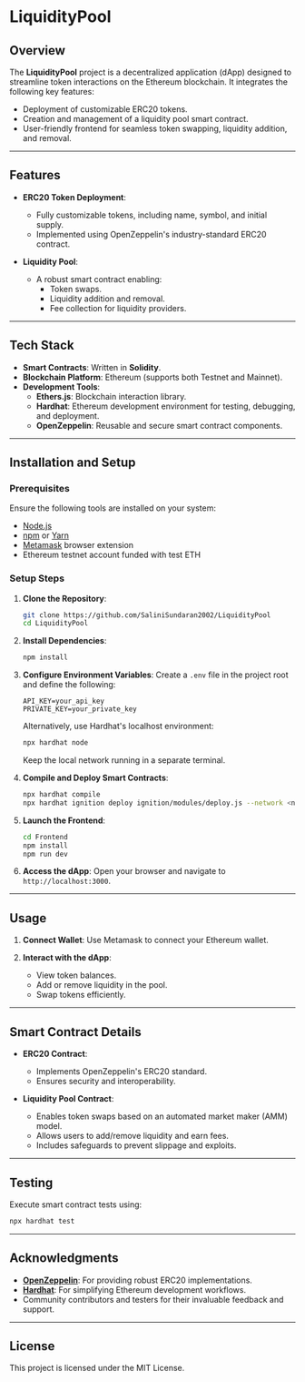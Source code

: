 # **LiquidityPool**

## **Overview**
The **LiquidityPool** project is a decentralized application (dApp) designed to streamline token interactions on the Ethereum blockchain. It integrates the following key features:
- Deployment of customizable ERC20 tokens.
- Creation and management of a liquidity pool smart contract.
- User-friendly frontend for seamless token swapping, liquidity addition, and removal.

---

## **Features**
- **ERC20 Token Deployment**: 
  - Fully customizable tokens, including name, symbol, and initial supply.
  - Implemented using OpenZeppelin's industry-standard ERC20 contract.

- **Liquidity Pool**: 
  - A robust smart contract enabling:
    - Token swaps.
    - Liquidity addition and removal.
    - Fee collection for liquidity providers.

---

## **Tech Stack**
- **Smart Contracts**: Written in **Solidity**.
- **Blockchain Platform**: Ethereum (supports both Testnet and Mainnet).
- **Development Tools**:
  - **Ethers.js**: Blockchain interaction library.
  - **Hardhat**: Ethereum development environment for testing, debugging, and deployment.
  - **OpenZeppelin**: Reusable and secure smart contract components.

---

## **Installation and Setup**

### **Prerequisites**
Ensure the following tools are installed on your system:
- [Node.js](https://nodejs.org/)
- [npm](https://www.npmjs.com/) or [Yarn](https://yarnpkg.com/)
- [Metamask](https://metamask.io/) browser extension
- Ethereum testnet account funded with test ETH

### **Setup Steps**

1. **Clone the Repository**:
   ```bash
   git clone https://github.com/SaliniSundaran2002/LiquidityPool
   cd LiquidityPool
   ```

2. **Install Dependencies**:
   ```bash
   npm install
   ```

3. **Configure Environment Variables**:
   Create a `.env` file in the project root and define the following:
   ```env
   API_KEY=your_api_key
   PRIVATE_KEY=your_private_key
   ```
   Alternatively, use Hardhat's localhost environment:
   ```bash
   npx hardhat node
   ```
   Keep the local network running in a separate terminal.

4. **Compile and Deploy Smart Contracts**:
   ```bash
   npx hardhat compile
   npx hardhat ignition deploy ignition/modules/deploy.js --network <network-name>
   ```

5. **Launch the Frontend**:
   ```bash
   cd Frontend
   npm install
   npm run dev
   ```

6. **Access the dApp**:
   Open your browser and navigate to `http://localhost:3000`.

---

## **Usage**
1. **Connect Wallet**:
   Use Metamask to connect your Ethereum wallet.

2. **Interact with the dApp**:
   - View token balances.
   - Add or remove liquidity in the pool.
   - Swap tokens efficiently.

---

## **Smart Contract Details**
- **ERC20 Contract**:
  - Implements OpenZeppelin's ERC20 standard.
  - Ensures security and interoperability.

- **Liquidity Pool Contract**:
  - Enables token swaps based on an automated market maker (AMM) model.
  - Allows users to add/remove liquidity and earn fees.
  - Includes safeguards to prevent slippage and exploits.

---

## **Testing**
Execute smart contract tests using:
```bash
npx hardhat test
```

---


## **Acknowledgments**
- **[OpenZeppelin](https://openzeppelin.com/)**: For providing robust ERC20 implementations.
- **[Hardhat](https://hardhat.org/)**: For simplifying Ethereum development workflows.
- Community contributors and testers for their invaluable feedback and support.

---

## **License**
This project is licensed under the MIT License. 
